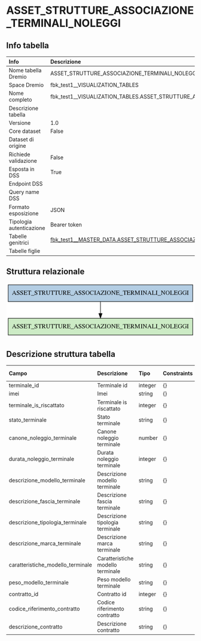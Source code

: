# ASSET_STRUTTURE_ASSOCIAZIONE_TERMINALI_NOLEGGI

## Info tabella

| Info                     | Descrizione                                                                                                                                                 |
|:-------------------------|:------------------------------------------------------------------------------------------------------------------------------------------------------------|
| Nome tabella Dremio      | ASSET_STRUTTURE_ASSOCIAZIONE_TERMINALI_NOLEGGI                                                                                                              |
| Space Dremio             | fbk_test1__VISUALIZATION_TABLES                                                                                                                             |
| Nome completo            | fbk_test1__VISUALIZATION_TABLES.ASSET_STRUTTURE_ASSOCIAZIONE_TERMINALI_NOLEGGI                                                                              |
| Descrizione tabella      |                                                                                                                                                             |
| Versione                 | 1.0                                                                                                                                                         |
| Core dataset             | False                                                                                                                                                       |
| Dataset di origine       |                                                                                                                                                             |
| Richiede validazione     | False                                                                                                                                                       |
| Esposta in DSS           | True                                                                                                                                                        |
| Endpoint DSS             |                                                                                                                                                             |
| Query name DSS           |                                                                                                                                                             |
| Formato esposizione      | JSON                                                                                                                                                        |
| Tipologia autenticazione | Bearer token                                                                                                                                                |
| Tabelle genitrici        | [fbk_test1__MASTER_DATA.ASSET_STRUTTURE_ASSOCIAZIONE_TERMINALI_NOLEGGI](/fbk_test1__MASTER_DATA/ASSET_STRUTTURE_ASSOCIAZIONE_TERMINALI_NOLEGGI/markdown.md) |
| Tabelle figlie           |                                                                                                                                                             |

## Struttura relazionale

![ASSET_STRUTTURE_ASSOCIAZIONE_TERMINALI_NOLEGGI](./graph_png.png)

## Descrizione struttura tabella

| Campo                             | Descrizione                       | Tipo    | Constraints   | Linked data   | errors   |
|:----------------------------------|:----------------------------------|:--------|:--------------|:--------------|:---------|
| terminale_id                      | Terminale id                      | integer | {}            |               | {}       |
| imei                              | Imei                              | string  | {}            |               | {}       |
| terminale_is_riscattato           | Terminale is riscattato           | integer | {}            |               | {}       |
| stato_terminale                   | Stato terminale                   | string  | {}            |               | {}       |
| canone_noleggio_terminale         | Canone noleggio terminale         | number  | {}            |               | {}       |
| durata_noleggio_terminale         | Durata noleggio terminale         | integer | {}            |               | {}       |
| descrizione_modello_terminale     | Descrizione modello terminale     | string  | {}            |               | {}       |
| descrizione_fascia_terminale      | Descrizione fascia terminale      | string  | {}            |               | {}       |
| descrizione_tipologia_terminale   | Descrizione tipologia terminale   | string  | {}            |               | {}       |
| descrizione_marca_terminale       | Descrizione marca terminale       | string  | {}            |               | {}       |
| caratteristiche_modello_terminale | Caratteristiche modello terminale | string  | {}            |               | {}       |
| peso_modello_terminale            | Peso modello terminale            | string  | {}            |               | {}       |
| contratto_id                      | Contratto id                      | integer | {}            |               | {}       |
| codice_riferimento_contratto      | Codice riferimento contratto      | string  | {}            |               | {}       |
| descrizione_contratto             | Descrizione contratto             | string  | {}            |               | {}       |
